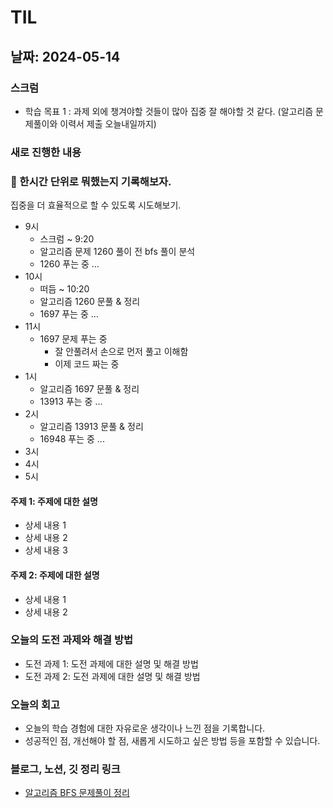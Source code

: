 # TIL

## 날짜: 2024-05-14

### 스크럼

- 학습 목표 1 : 과제 외에 챙겨야할 것들이 많아 집중 잘 해야할 것 같다. (알고리즘 문제풀이와 이력서 제출 오늘내일까지)

### 새로 진행한 내용

### 🔅 한시간 단위로 뭐했는지 기록해보자.

집중을 더 효율적으로 할 수 있도록 시도해보기.

- 9시
  - 스크럼 ~ 9:20
  - 알고리즘 문제 1260 풀이 전 bfs 풀이 분석
  - 1260 푸는 중 ...
- 10시
  - 떠듬 ~ 10:20
  - 알고리즘 1260 문풀 & 정리
  - 1697 푸는 중 ...
- 11시
  - 1697 문제 푸는 중
    - 잘 안풀려서 손으로 먼저 풀고 이해함
    - 이제 코드 짜는 중
- 1시
  - 알고리즘 1697 문풀 & 정리
  - 13913 푸는 중 ...
- 2시
  - 알고리즘 13913 문풀 & 정리
  - 16948 푸는 중 ...
- 3시
- 4시
- 5시

#### 주제 1: 주제에 대한 설명

- 상세 내용 1
- 상세 내용 2
- 상세 내용 3

#### 주제 2: 주제에 대한 설명

- 상세 내용 1
- 상세 내용 2

### 오늘의 도전 과제와 해결 방법

- 도전 과제 1: 도전 과제에 대한 설명 및 해결 방법
- 도전 과제 2: 도전 과제에 대한 설명 및 해결 방법

### 오늘의 회고

- 오늘의 학습 경험에 대한 자유로운 생각이나 느낀 점을 기록합니다.
- 성공적인 점, 개선해야 할 점, 새롭게 시도하고 싶은 방법 등을 포함할 수 있습니다.

### 블로그, 노션, 깃 정리 링크

- [알고리즘 BFS 문제풀이 정리](https://fish-reason-9e3.notion.site/5-36089c45f79a4899871f896e8cc4a994?pvs=4)

